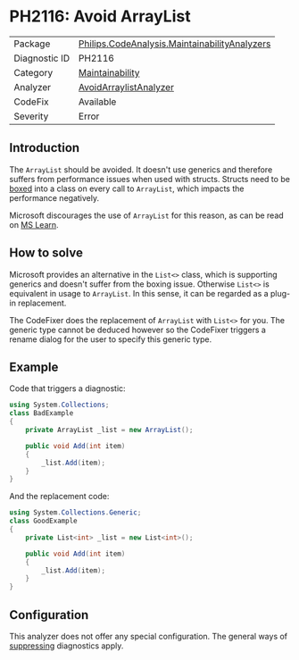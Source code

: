 # PH2116: Avoid ArrayList

|  |  |
|--|--|
| Package | [Philips.CodeAnalysis.MaintainabilityAnalyzers](https://www.nuget.org/packages/Philips.CodeAnalysis.MaintainabilityAnalyzers) |
| Diagnostic ID | PH2116 |
| Category  | [Maintainability](../Maintainability.md) |
| Analyzer | [AvoidArraylistAnalyzer](https://github.com/philips-software/roslyn-analyzers/blob/master/Philips.CodeAnalysis.MaintainabilityAnalyzers/Maintainability/AvoidArrayListAnalyzer.cs)
| CodeFix  | Available |
| Severity | Error |

## Introduction

The `ArrayList` should be avoided. It doesn't use generics and therefore suffers from performance issues when used with structs. Structs need to be [boxed](https://learn.microsoft.com/en-us/dotnet/csharp/programming-guide/types/boxing-and-unboxing) into a class on every call to `ArrayList`, which impacts the performance negatively.

Microsoft discourages the use of `ArrayList` for this reason, as can be read on [MS Learn](https://learn.microsoft.com/en-us/dotnet/api/system.collections.arraylist?view=net-7.0#remarks).

## How to solve

Microsoft provides an alternative in the `List<>` class, which is supporting generics and doesn't suffer from the boxing issue. Otherwise `List<>` is equivalent in usage to `ArrayList`. In this sense, it can be regarded as a plug-in replacement.

The CodeFixer does the replacement of `ArrayList` with `List<>` for you. The generic type cannot be deduced however so the CodeFixer triggers a rename dialog for the user to specify this generic type.

## Example

Code that triggers a diagnostic:
``` cs
using System.Collections;
class BadExample 
{
    private ArrayList _list = new ArrayList();

    public void Add(int item) 
    {
        _list.Add(item);
    }
}

```

And the replacement code:
``` cs
using System.Collections.Generic;
class GoodExample 
{
    private List<int> _list = new List<int>();

    public void Add(int item) 
    {
        _list.Add(item);
    }
}

```

## Configuration

This analyzer does not offer any special configuration. The general ways of [suppressing](https://learn.microsoft.com/en-us/dotnet/fundamentals/code-analysis/suppress-warnings) diagnostics apply.